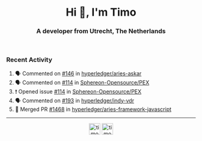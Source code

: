 <h1 align="center">Hi 👋, I'm Timo</h1>
<h3 align="center">A developer from Utrecht, The Netherlands</h3>
<br/>
<!-- https://github.com/rahuldkjain/github-profile-readme-generator --!>

<!--  <p align="left"><img src="https://github-readme-stats.vercel.app/api?username=timoglastra&show_icons=true&count_private=true&" alt="timoglastra" /></p> --!>

<!--
Github language stats
<p align="left"><img src="https://github-readme-stats.vercel.app/api/top-langs/?username=timoglastra&layout=compact" alt="timoglastra" /><p>
-->

<!-- Codestats language stats -->
<!-- <p align="left"><img src="https://codestats-readme.vercel.app/api/top-langs/?username=timoglastra&layout=compact&language_count=12" alt="timoglastra" /><p>    --!>
  
<h3>Recent Activity</h3>

<!--START_SECTION:activity-->
1. 🗣 Commented on [#146](https://github.com/hyperledger/aries-askar/issues/146) in [hyperledger/aries-askar](https://github.com/hyperledger/aries-askar)
2. 🗣 Commented on [#114](https://github.com/Sphereon-Opensource/PEX/issues/114) in [Sphereon-Opensource/PEX](https://github.com/Sphereon-Opensource/PEX)
3. ❗️ Opened issue [#114](https://github.com/Sphereon-Opensource/PEX/issues/114) in [Sphereon-Opensource/PEX](https://github.com/Sphereon-Opensource/PEX)
4. 🗣 Commented on [#193](https://github.com/hyperledger/indy-vdr/issues/193) in [hyperledger/indy-vdr](https://github.com/hyperledger/indy-vdr)
5. 🎉 Merged PR [#1468](https://github.com/hyperledger/aries-framework-javascript/pull/1468) in [hyperledger/aries-framework-javascript](https://github.com/hyperledger/aries-framework-javascript)
<!--END_SECTION:activity-->

---

<p align="center">
<a href="https://twitter.com/timoglastra" target="blank"><img align="center" src="https://cdn.jsdelivr.net/npm/simple-icons@3.0.1/icons/twitter.svg" alt="timoglastra" height="30" width="30" /></a>
<a href="https://linkedin.com/in/timoglastra" target="blank"><img align="center" src="https://cdn.jsdelivr.net/npm/simple-icons@3.0.1/icons/linkedin.svg" alt="timoglastra" height="30" width="30" /></a>
</p>



